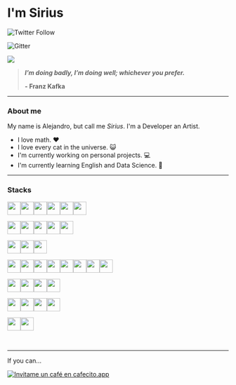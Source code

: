 # **<span class="__header-text">I'm Sirius</span>**
![Twitter Follow](https://img.shields.io/twitter/follow/sirius2051?color=e30032&label=%20%20Jos%C3%A9%20Alejandro%20Avil%C3%A9&style=for-the-badge)

![Gitter](https://img.shields.io/gitter/room/sirius2051/sirius2051?color=E30032&label=Sirius2051&style=for-the-badge)

<img src="https://pbs.twimg.com/profile_banners/1138268406212378624/1627466375/1500x500">

>  ***I’m doing badly, I’m doing well; whichever you prefer.***
>
> **- Franz Kafka**
---
### About me
My name is Alejandro, but call me *Sirius*. I'm a Developer an Artist.

- I love math. ❤️
- I love every cat in the universe. 😺
- I'm currently working on personal projects. 💻
- I'm currently learning English and Data Science. 🧠
---
### Stacks

<img src="https://cdn.jsdelivr.net/gh/devicons/devicon/icons/html5/html5-original.svg" width="30px"/><img src="https://cdn.jsdelivr.net/gh/devicons/devicon/icons/css3/css3-original.svg" width="30px"/><img src="https://cdn.jsdelivr.net/gh/devicons/devicon/icons/javascript/javascript-original.svg" width="30px" /><img src="https://cdn.jsdelivr.net/gh/devicons/devicon/icons/bootstrap/bootstrap-plain.svg" width="30px"/><img src="https://cdn.jsdelivr.net/gh/devicons/devicon/icons/tailwindcss/tailwindcss-plain.svg" width="30px"/><img src="https://cdn.jsdelivr.net/gh/devicons/devicon/icons/less/less-plain-wordmark.svg" width="30px"/>

<img src="https://cdn.jsdelivr.net/gh/devicons/devicon/icons/typescript/typescript-original.svg" width="30px"/><img src="https://cdn.jsdelivr.net/gh/devicons/devicon/icons/nodejs/nodejs-original.svg" width="30px"/><img src="https://cdn.jsdelivr.net/gh/devicons/devicon/icons/angularjs/angularjs-original.svg" width="30px"/><img src="https://cdn.jsdelivr.net/gh/devicons/devicon/icons/vuejs/vuejs-original.svg" width="30px"/><img src="https://cdn.jsdelivr.net/gh/devicons/devicon/icons/react/react-original.svg" width="30px"/>

<img src="https://cdn.jsdelivr.net/gh/devicons/devicon/icons/electron/electron-original.svg" width="30px"/><img src="https://cdn.jsdelivr.net/gh/devicons/devicon/icons/ionic/ionic-original.svg" width="30px"/><img src="https://cdn.jsdelivr.net/gh/devicons/devicon/icons/threejs/threejs-original.svg" width="30px"/>

<img src="https://cdn.jsdelivr.net/gh/devicons/devicon/icons/python/python-original.svg" width="30px"/><img src="https://cdn.jsdelivr.net/gh/devicons/devicon/icons/django/django-original.svg" width="30px"/><img src="https://cdn.jsdelivr.net/gh/devicons/devicon/icons/flask/flask-original.svg" width="30px"/><img src="https://cdn.jsdelivr.net/gh/devicons/devicon/icons/jupyter/jupyter-original.svg" width="30px"/><img src="https://cdn.jsdelivr.net/gh/devicons/devicon/icons/tensorflow/tensorflow-original.svg" width="30px"/><img src="https://cdn.jsdelivr.net/gh/devicons/devicon/icons/pandas/pandas-original.svg" width="30px"/><img src="https://cdn.jsdelivr.net/gh/devicons/devicon/icons/numpy/numpy-original.svg" width="30px"/><img src="https://cdn.jsdelivr.net/gh/devicons/devicon/icons/r/r-original.svg" width="30px"/>

<img src="https://cdn.jsdelivr.net/gh/devicons/devicon/icons/git/git-original.svg" width="30px"/><img src="https://cdn.jsdelivr.net/gh/devicons/devicon/icons/github/github-original.svg" width="30px"/><img src="https://cdn.jsdelivr.net/gh/devicons/devicon/icons/vscode/vscode-original.svg" width="30px"/><img src="https://cdn.jsdelivr.net/gh/devicons/devicon/icons/ubuntu/ubuntu-plain.svg" width="30px"/>

<img src="https://cdn.jsdelivr.net/gh/devicons/devicon/icons/photoshop/photoshop-plain.svg" width="30px"/><img src="https://cdn.jsdelivr.net/gh/devicons/devicon/icons/illustrator/illustrator-plain.svg" width="30px"/><img src="https://cdn.jsdelivr.net/gh/devicons/devicon/icons/aftereffects/aftereffects-plain.svg" width="30px"/><img src="https://cdn.jsdelivr.net/gh/devicons/devicon/icons/xd/xd-plain.svg" width="30px"/>

<img src="https://img.icons8.com/color/48/000000/cinema-4d.png" width="30px"/><img src="https://cdn.cdnlogo.com/logos/b/32/blender.svg" width="30px"/>

<br>

---
If you can...

[![Invitame un café en cafecito.app](https://cdn.cafecito.app/imgs/buttons/button_2.svg)](https://cafecito.app/sirius2051)
